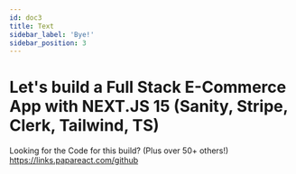 ```yaml
---
id: doc3
title: Text
sidebar_label: 'Bye!'
sidebar_position: 3
---
```

# Let's build a Full Stack E-Commerce App with NEXT.JS 15 (Sanity, Stripe, Clerk, Tailwind, TS)

 Looking for the Code for this build? (Plus over 50+ others!)  
<https://links.papareact.com/github>
